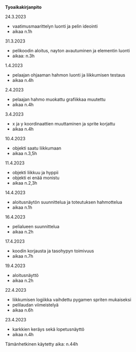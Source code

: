 **Tyoaikakirjanpito**

24.3.2023
- vaatimusmaarittelyn luonti ja pelin ideointi
- aikaa n.1h

31.3.2023
- pelikoodin aloitus, nayton avautuminen ja elementin luonti
- aikaa: n.3h

1.4.2023
- pelaajan ohjaaman hahmon luonti ja liikkumisen testaus
- aikaa n.4h

2.4.2023
- pelaajan hahmo muokattu grafiikkaa muutettu
- aikaa n.4h

3.4.2023
- x ja y koordinaattien muuttaminen ja sprite korjattu
- aikaa n.4h

10.4.2023
- objekti saatu liikkumaan
- aikaa n.3,5h

11.4.2023
- objekti liikkuu ja hyppii
- objekti ei enää monistu
- aikaa n.2,3h

14.4.2023
- aloitusnäytön suunnittelua ja toteutuksen hahmottelua
- aikaa n.1h

16.4.2023
- pelialueen suunnittelua
- aikaa n.2h

17.4.2023
- koodin korjausta ja tasohypyn toimivuus
- aikaa n.7h

19.4.2023
- aloitusnäyttö
- aikaa n.2h

22.4.2023
 - liikkumisen logiikka vaihdettu pygamen spriten mukaiseksi
 - pelilaudan viimeistelyä
 - aikaa n.6h

23.4.2023
- karkkien keräys sekä lopetusnäyttö
- aikaa n.4h

Tämänhetkinen käytetty aika:
n.44h
